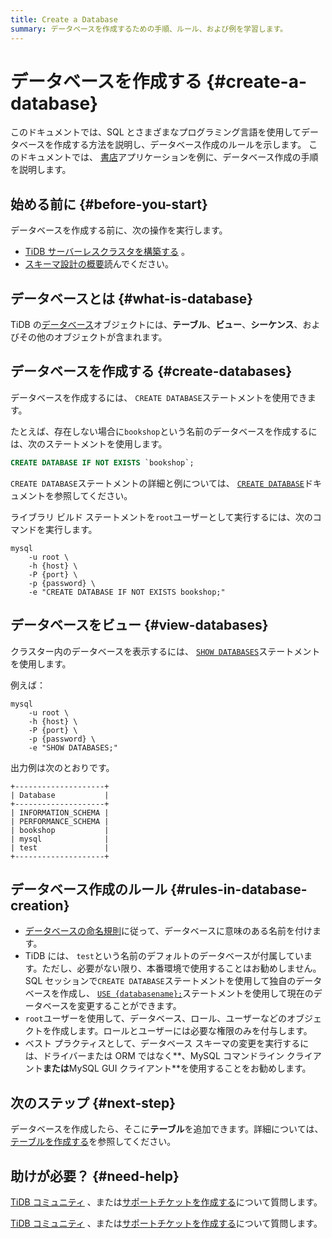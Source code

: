 ```yaml
---
title: Create a Database
summary: データベースを作成するための手順、ルール、および例を学習します。
---
```


# データベースを作成する {#create-a-database}

このドキュメントでは、SQL とさまざまなプログラミング言語を使用してデータベースを作成する方法を説明し、データベース作成のルールを示します。 このドキュメントでは、 [書店](/develop/dev-guide-bookshop-schema-design.md)アプリケーションを例に、データベース作成の手順を説明します。

## 始める前に {#before-you-start}

データベースを作成する前に、次の操作を実行します。

-   [TiDB サーバーレスクラスタを構築する](/develop/dev-guide-build-cluster-in-cloud.md) 。
-   [スキーマ設計の概要](/develop/dev-guide-schema-design-overview.md)読んでください。

## データベースとは {#what-is-database}

TiDB の[データベース](/develop/dev-guide-schema-design-overview.md)オブジェクトには、**テーブル**、**ビュー**、**シーケンス**、およびその他のオブジェクトが含まれます。

## データベースを作成する {#create-databases}

データベースを作成するには、 `CREATE DATABASE`ステートメントを使用できます。

たとえば、存在しない場合に`bookshop`という名前のデータベースを作成するには、次のステートメントを使用します。

```sql
CREATE DATABASE IF NOT EXISTS `bookshop`;
```

`CREATE DATABASE`ステートメントの詳細と例については、 [`CREATE DATABASE`](/sql-statements/sql-statement-create-database.md)ドキュメントを参照してください。

ライブラリ ビルド ステートメントを`root`ユーザーとして実行するには、次のコマンドを実行します。

```shell
mysql
    -u root \
    -h {host} \
    -P {port} \
    -p {password} \
    -e "CREATE DATABASE IF NOT EXISTS bookshop;"
```

## データベースをビュー {#view-databases}

クラスター内のデータベースを表示するには、 [`SHOW DATABASES`](/sql-statements/sql-statement-show-databases.md)ステートメントを使用します。

例えば：

```shell
mysql
    -u root \
    -h {host} \
    -P {port} \
    -p {password} \
    -e "SHOW DATABASES;"
```

出力例は次のとおりです。

    +--------------------+
    | Database           |
    +--------------------+
    | INFORMATION_SCHEMA |
    | PERFORMANCE_SCHEMA |
    | bookshop           |
    | mysql              |
    | test               |
    +--------------------+

## データベース作成のルール {#rules-in-database-creation}

-   [データベースの命名規則](/develop/dev-guide-object-naming-guidelines.md)に従って、データベースに意味のある名前を付けます。
-   TiDB には、 `test`という名前のデフォルトのデータベースが付属しています。ただし、必要がない限り、本番環境で使用することはお勧めしません。SQL セッションで`CREATE DATABASE`ステートメントを使用して独自のデータベースを作成し、 [`USE {databasename};`](/sql-statements/sql-statement-use.md)ステートメントを使用して現在のデータベースを変更することができます。
-   `root`ユーザーを使用して、データベース、ロール、ユーザーなどのオブジェクトを作成します。ロールとユーザーには必要な権限のみを付与します。
-   ベスト プラクティスとして、データベース スキーマの変更を実行するには、ドライバーまたは ORM ではなく**、MySQL コマンドライン クライアント**または**MySQL GUI クライアント**を使用することをお勧めします。

## 次のステップ {#next-step}

データベースを作成したら、そこに**テーブル**を追加できます。詳細については、 [テーブルを作成する](/develop/dev-guide-create-table.md)を参照してください。

## 助けが必要？ {#need-help}

<CustomContent platform="tidb">

[TiDB コミュニティ](https://ask.pingcap.com/) 、または[サポートチケットを作成する](/support.md)について質問します。

</CustomContent>

<CustomContent platform="tidb-cloud">

[TiDB コミュニティ](https://ask.pingcap.com/) 、または[サポートチケットを作成する](https://support.pingcap.com/)について質問します。

</CustomContent>
